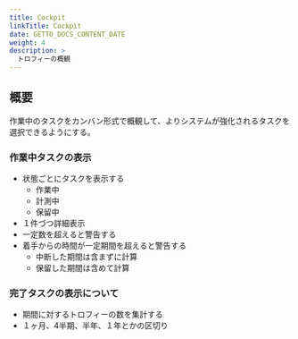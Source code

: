 ```yaml
---
title: Cockpit
linkTitle: Cockpit
date: GETTO_DOCS_CONTENT_DATE
weight: 4
description: >
  トロフィーの概観
---
```


## 概要

作業中のタスクをカンバン形式で概観して、よりシステムが強化されるタスクを選択できるようにする。


### 作業中タスクの表示

- 状態ごとにタスクを表示する
  - 作業中
  - 計測中
  - 保留中
- １件づつ詳細表示
- 一定数を超えると警告する
- 着手からの時間が一定期間を超えると警告する
  - 中断した期間は含まずに計算
  - 保留した期間は含めて計算


### 完了タスクの表示について

- 期間に対するトロフィーの数を集計する
- １ヶ月、4半期、半年、１年とかの区切り

